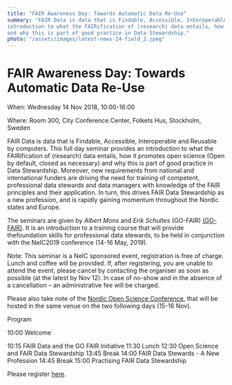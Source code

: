 ```yaml
---
title: "FAIR Awareness Day: Towards Automatic Data Re-Use"
summary: "FAIR Data is data that is Findable, Accessible, Interoperable and Reusable by computers. This full day seminar provides an 
introduction to what the FAIRification of (research) data entails, how it promotes open science (Open by default, closed as necessary) 
and why this is part of good practice in Data Stewardship."
photo: "/assets/images/latest-news-14-field_2.jpeg"
---
```


FAIR Awareness Day: Towards Automatic Data Re-Use
===========================

When: Wednesday 14 Nov 2018, 10:00-16:00 

Where: Room 300, City Conference Center, Folkets Hus, Stockholm, Sweden

FAIR Data is data that is Findable, Accessible, Interoperable and Reusable by computers. This full day seminar provides an introduction to
what the FAIRification of (research) data entails, how it promotes open science (Open by default, closed as necessary) and why this is 
part of good practice in Data Stewardship. Moreover, new requirements from national and international funders are driving the need for 
training of competent, professional data stewards and data managers with knowledge of the FAIR principles and their application. In turn,
this drives FAIR Data Stewardship as a new profession, and is rapidly gaining momentum throughout the Nordic states and Europe. 

The seminars are given by *Albert Mons* and *Erik Schultes* (GO-FAIR) [(GO-FAIR)](https://www.go-fair.org/). It is an introduction to a
training course that will provide thefoundation skills for professional data stewards, to be held in conjunction with the NeIC2019 
conference (14-16 May, 2019).

Note: This seminar is a NeIC sponsored event, registration is free of charge. Lunch and coffee will be provided. If, after registering, 
you are unable to attend the event, please cancel by contacting the organiser as soon as possible (at the latest by Nov 12). In case of
no-show and in the absence of a cancellation – an administrative fee will be charged.

Please also take note of the [Nordic Open Science Conference](https://www.vr.se/english/just-now/events/all-events/calendar-events/2018-08-23-nordic-open-science-conference.html), that will be hosted in the same venue on the two following days (15-16 Nov).

Program

10:00 Welcome

10:15 FAIR Data and the GO FAIR Initiative
11:30 Lunch
12:30 Open Science and FAIR Data Stewardship
13:45 Break
14:00 FAIR Data Stewards - A New Profession
14:45 Break
15:00 Practising FAIR Data Stewardship

Please register [here](https://indico.neic.no/event/22/registrations/5/).
